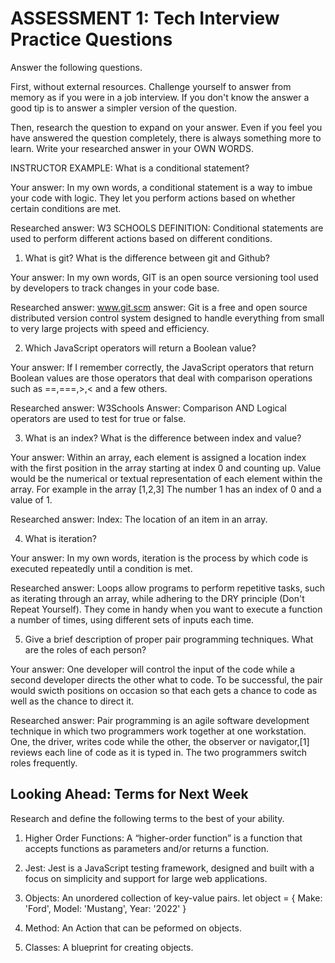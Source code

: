 # ASSESSMENT 1: Tech Interview Practice Questions
Answer the following questions.

First, without external resources. Challenge yourself to answer from memory as if you were in a job interview. If you don't know the answer a good tip is to answer a simpler version of the question.

Then, research the question to expand on your answer. Even if you feel you have answered the question completely, there is always something more to learn. Write your researched answer in your OWN WORDS.

INSTRUCTOR EXAMPLE: What is a conditional statement?

  Your answer: In my own words, a conditional statement is a way to imbue your code with logic. They let you perform actions based on whether certain conditions are met.

  Researched answer: W3 SCHOOLS DEFINITION: Conditional statements are used to perform different actions based on different conditions.



1. What is git? What is the difference between git and Github?

  Your answer: In my own words, GIT is an open source versioning tool used by developers to track changes in your code base.

  Researched answer: www.git.scm answer: Git is a free and open source distributed version control system designed to handle everything from small to very large projects with speed and efficiency.



2. Which JavaScript operators will return a Boolean value?

  Your answer: If I remember correctly, the JavaScript operators that return Boolean values are those operators that deal with comparison operations such as ==,===,>,< and a few others.

  Researched answer: W3Schools Answer: Comparison AND Logical operators are used to test for true or false.



3. What is an index? What is the difference between index and value?

  Your answer: Within an array, each element is assigned a location index with the first position in the array starting at index 0 and counting up. Value would be the numerical or textual representation of each element within the array. For example in the array [1,2,3] The number 1 has an index of 0 and a value of 1. 

  Researched answer: Index: The location of an item in an array.



4. What is iteration?

  Your answer: In my own words, iteration is the process by which code is executed repeatedly until a condition is met.

  Researched answer: Loops allow programs to perform repetitive tasks, such as iterating through an array, while adhering to the DRY principle (Don't Repeat Yourself). They come in handy when you want to execute a function a number of times, using different sets of inputs each time.



5. Give a brief description of proper pair programming techniques. What are the roles of each person?

  Your answer: One developer will control the input of the code while a second developer directs the other what to code. To be successful, the pair would swicth positions on occasion so that each gets a chance to code as well as the chance to direct it.

  Researched answer: Pair programming is an agile software development technique in which two programmers work together at one workstation. One, the driver, writes code while the other, the observer or navigator,[1] reviews each line of code as it is typed in. The two programmers switch roles frequently.



## Looking Ahead: Terms for Next Week

Research and define the following terms to the best of your ability.

1. Higher Order Functions: A “higher-order function” is a function that accepts functions as parameters and/or returns a function.

2. Jest: Jest is a JavaScript testing framework, designed and built with a focus on simplicity and support for large web applications.

3. Objects: An unordered collection of key-value pairs. let object = { Make: 'Ford', Model: 'Mustang', Year: '2022' }

4. Method: An Action that can be peformed on objects.

5. Classes: A blueprint for creating objects.
